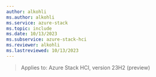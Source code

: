 ```yaml
---
author: alkohli
ms.author: alkohli
ms.service: azure-stack
ms.topic: include
ms.date: 10/13/2023
ms.subservice: azure-stack-hci
ms.reviewer: alkohli
ms.lastreviewed: 10/13/2023
---
```


> Applies to: Azure Stack HCI, version 23H2 (preview)

